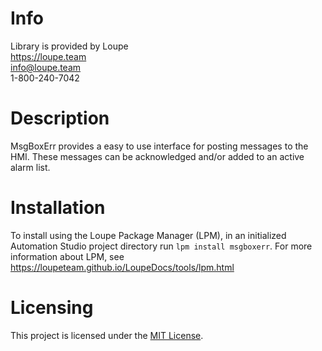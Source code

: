 # Info
Library is provided by Loupe  
https://loupe.team  
info@loupe.team  
1-800-240-7042  

# Description
MsgBoxErr provides a easy to use interface for posting messages to the HMI. These messages can be acknowledged and/or added to an active alarm list. 

# Installation
To install using the Loupe Package Manager (LPM), in an initialized Automation Studio project directory run `lpm install msgboxerr`. For more information about LPM, see https://loupeteam.github.io/LoupeDocs/tools/lpm.html

# Licensing

This project is licensed under the [MIT License](LICENSE).